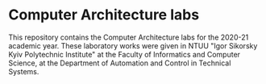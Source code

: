 # Computer Architecture labs

This repository contains the Computer Architecture labs for the 2020-21 academic year. These laboratory works were given in NTUU "Igor Sikorsky Kyiv Polytechnic Institute" at the Faculty of Informatics and Computer Science, at the Department of Automation and Control in Technical Systems.

